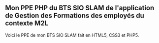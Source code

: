 ## Mon PPE PHP du BTS SIO SLAM de l'application de Gestion des Formations des employés du contexte M2L ##
Voici le PPE de mon BTS SIO SLAM fait en HTML5, CSS3 et PHP5.
